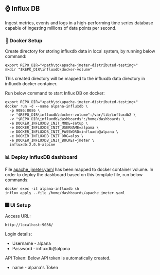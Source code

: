 ## :watch: Influx DB
Ingest metrics, events and logs in a high-performing time series database capable of ingesting millions of 
data points per second.

### :whale: Docker Setup
Create directory for storing influxdb data in local system, by running below command:
```shell
export REPO_DIR="<path\to\apache-jmeter-distributed-testing>"
mkdir "$REPO_DIR\influxdb\docker-volume"
```
This created directory will be mapped to the influxdb data directory in influxdb docker container.

Run below command to start Influx DB on docker:
```shell
export REPO_DIR="<path\to\apache-jmeter-distributed-testing>"
docker run -d --name alpana-influxdb \
  -p 9086:8086 \
  -v "$REPO_DIR\influxdb\docker-volume":/var/lib/influxdb2 \
  -v "$REPO_DIR\influxdb\dashboards":/home/dashboards \
  -e DOCKER_INFLUXDB_INIT_MODE=setup \
  -e DOCKER_INFLUXDB_INIT_USERNAME=alpana \
  -e DOCKER_INFLUXDB_INIT_PASSWORD=influxdb@alpana \
  -e DOCKER_INFLUXDB_INIT_ORG=alps \
  -e DOCKER_INFLUXDB_INIT_BUCKET=jmeter \
  influxdb:2.0.6-alpine
```

### :bar_chart: Deploy InfluxDB dashboard
File [apache_jmeter.yaml](./dashboards/apache_jmeter.yaml) has been mapped to docker container volume. In order to deploy
the dashboard based on this template file, run below commands:
```shell
docker exec -it alpana-influxdb sh
influx apply --file /home/dashboards/apache_jmeter.yaml
```

### :fireworks: UI Setup
Access URL:
```shell
http://localhost:9086/
```

Login details:
* Username - alpana
* Password - influxdb@alpana

API Token:
Below API token is automatically created.
* name - alpana's Token